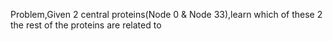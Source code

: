 Problem,Given 2 central proteins(Node 0 & Node 33),learn which of these 2 the rest of the proteins are related to